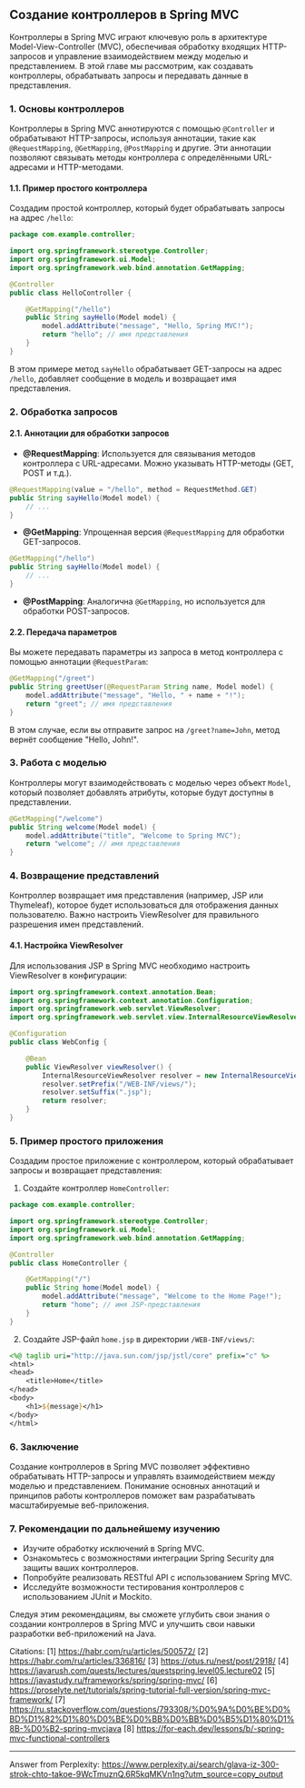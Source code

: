 ## Создание контроллеров в Spring MVC

Контроллеры в Spring MVC играют ключевую роль в архитектуре Model-View-Controller (MVC), обеспечивая обработку входящих HTTP-запросов и управление взаимодействием между моделью и представлением. В этой главе мы рассмотрим, как создавать контроллеры, обрабатывать запросы и передавать данные в представления.

### 1. Основы контроллеров

Контроллеры в Spring MVC аннотируются с помощью `@Controller` и обрабатывают HTTP-запросы, используя аннотации, такие как `@RequestMapping`, `@GetMapping`, `@PostMapping` и другие. Эти аннотации позволяют связывать методы контроллера с определёнными URL-адресами и HTTP-методами.

#### 1.1. Пример простого контроллера

Создадим простой контроллер, который будет обрабатывать запросы на адрес `/hello`:

```java
package com.example.controller;

import org.springframework.stereotype.Controller;
import org.springframework.ui.Model;
import org.springframework.web.bind.annotation.GetMapping;

@Controller
public class HelloController {

    @GetMapping("/hello")
    public String sayHello(Model model) {
        model.addAttribute("message", "Hello, Spring MVC!");
        return "hello"; // имя представления
    }
}
```

В этом примере метод `sayHello` обрабатывает GET-запросы на адрес `/hello`, добавляет сообщение в модель и возвращает имя представления.

### 2. Обработка запросов

#### 2.1. Аннотации для обработки запросов

- **@RequestMapping**: Используется для связывания методов контроллера с URL-адресами. Можно указывать HTTP-методы (GET, POST и т.д.).
  
```java
@RequestMapping(value = "/hello", method = RequestMethod.GET)
public String sayHello(Model model) {
    // ...
}
```

- **@GetMapping**: Упрощенная версия `@RequestMapping` для обработки GET-запросов.
  
```java
@GetMapping("/hello")
public String sayHello(Model model) {
    // ...
}
```

- **@PostMapping**: Аналогична `@GetMapping`, но используется для обработки POST-запросов.

#### 2.2. Передача параметров

Вы можете передавать параметры из запроса в метод контроллера с помощью аннотации `@RequestParam`:

```java
@GetMapping("/greet")
public String greetUser(@RequestParam String name, Model model) {
    model.addAttribute("message", "Hello, " + name + "!");
    return "greet"; // имя представления
}
```

В этом случае, если вы отправите запрос на `/greet?name=John`, метод вернёт сообщение "Hello, John!".

### 3. Работа с моделью

Контроллеры могут взаимодействовать с моделью через объект `Model`, который позволяет добавлять атрибуты, которые будут доступны в представлении.

```java
@GetMapping("/welcome")
public String welcome(Model model) {
    model.addAttribute("title", "Welcome to Spring MVC");
    return "welcome"; // имя представления
}
```

### 4. Возвращение представлений

Контроллер возвращает имя представления (например, JSP или Thymeleaf), которое будет использоваться для отображения данных пользователю. Важно настроить ViewResolver для правильного разрешения имен представлений.

#### 4.1. Настройка ViewResolver

Для использования JSP в Spring MVC необходимо настроить ViewResolver в конфигурации:

```java
import org.springframework.context.annotation.Bean;
import org.springframework.context.annotation.Configuration;
import org.springframework.web.servlet.ViewResolver;
import org.springframework.web.servlet.view.InternalResourceViewResolver;

@Configuration
public class WebConfig {

    @Bean
    public ViewResolver viewResolver() {
        InternalResourceViewResolver resolver = new InternalResourceViewResolver();
        resolver.setPrefix("/WEB-INF/views/");
        resolver.setSuffix(".jsp");
        return resolver;
    }
}
```

### 5. Пример простого приложения

Создадим простое приложение с контроллером, который обрабатывает запросы и возвращает представления:

1. Создайте контроллер `HomeController`:

```java
package com.example.controller;

import org.springframework.stereotype.Controller;
import org.springframework.ui.Model;
import org.springframework.web.bind.annotation.GetMapping;

@Controller
public class HomeController {

    @GetMapping("/")
    public String home(Model model) {
        model.addAttribute("message", "Welcome to the Home Page!");
        return "home"; // имя JSP-представления
    }
}
```

2. Создайте JSP-файл `home.jsp` в директории `/WEB-INF/views/`:

```jsp
<%@ taglib uri="http://java.sun.com/jsp/jstl/core" prefix="c" %>
<html>
<head>
    <title>Home</title>
</head>
<body>
    <h1>${message}</h1>
</body>
</html>
```

### 6. Заключение

Создание контроллеров в Spring MVC позволяет эффективно обрабатывать HTTP-запросы и управлять взаимодействием между моделью и представлением. Понимание основных аннотаций и принципов работы контроллеров поможет вам разрабатывать масштабируемые веб-приложения.

### 7. Рекомендации по дальнейшему изучению

- Изучите обработку исключений в Spring MVC.
- Ознакомьтесь с возможностями интеграции Spring Security для защиты ваших контроллеров.
- Попробуйте реализовать RESTful API с использованием Spring MVC.
- Исследуйте возможности тестирования контроллеров с использованием JUnit и Mockito.

Следуя этим рекомендациям, вы сможете углубить свои знания о создании контроллеров в Spring MVC и улучшить свои навыки разработки веб-приложений на Java.

Citations:
[1] https://habr.com/ru/articles/500572/
[2] https://habr.com/ru/articles/336816/
[3] https://otus.ru/nest/post/2918/
[4] https://javarush.com/quests/lectures/questspring.level05.lecture02
[5] https://javastudy.ru/frameworks/spring/spring-mvc/
[6] https://proselyte.net/tutorials/spring-tutorial-full-version/spring-mvc-framework/
[7] https://ru.stackoverflow.com/questions/793308/%D0%9A%D0%BE%D0%BD%D1%82%D1%80%D0%BE%D0%BB%D0%BB%D0%B5%D1%80%D1%8B-%D0%B2-spring-mvcjava
[8] https://for-each.dev/lessons/b/-spring-mvc-functional-controllers

---
Answer from Perplexity: https://www.perplexity.ai/search/glava-iz-300-strok-chto-takoe-9WcTmuznQ.6R5kqMKVn1ng?utm_source=copy_output
